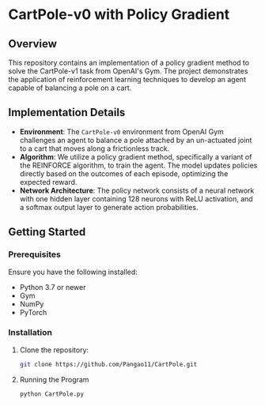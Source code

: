 # CartPole-v0 with Policy Gradient

## Overview
This repository contains an implementation of a policy gradient method to solve the CartPole-v1 task from OpenAI's Gym. The project demonstrates the application of reinforcement learning techniques to develop an agent capable of balancing a pole on a cart.

## Implementation Details
- **Environment**: The `CartPole-v0` environment from OpenAI Gym challenges an agent to balance a pole attached by an un-actuated joint to a cart that moves along a frictionless track.
- **Algorithm**: We utilize a policy gradient method, specifically a variant of the REINFORCE algorithm, to train the agent. The model updates policies directly based on the outcomes of each episode, optimizing the expected reward.
- **Network Architecture**: The policy network consists of a neural network with one hidden layer containing 128 neurons with ReLU activation, and a softmax output layer to generate action probabilities.

## Getting Started

### Prerequisites
Ensure you have the following installed:
- Python 3.7 or newer
- Gym
- NumPy
- PyTorch

### Installation
1. Clone the repository:
   ```bash
   git clone https://github.com/Pangao11/CartPole.git
2. Running the Program
   ```bash
   python CartPole.py

